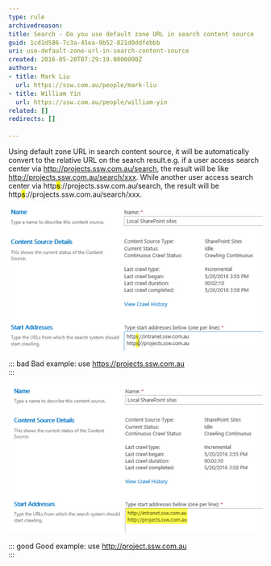 ```yaml
---
type: rule
archivedreason: 
title: Search - Do you use default zone URL in search content source
guid: 1cd1d586-7c3a-45ea-9b52-821d0ddfebbb
uri: use-default-zone-url-in-search-content-source
created: 2016-05-20T07:29:19.0000000Z
authors:
- title: Mark Liu
  url: https://ssw.com.au/people/mark-liu
- title: William Yin
  url: https://ssw.com.au/people/william-yin
related: []
redirects: []

---
```


Using default zone URL in search content source, it will be automatically convert to the relative URL on the search result.e.g. if a user access  search center via http://projects.ssw.com.au/search, the result will be like http://projects.ssw.com.au/search/xxx. While another user access search center via http<mark>s</mark>://projects.ssw.com.au/search, the result will be http<mark>s</mark>://projects.ssw.com.au/search/xxx.

![](https-data-source.jpg)

::: bad
Bad example: use https://projects.ssw.com.au  
:::


![](http-data-source.jpg)

::: good
Good example: use http://project.ssw.com.au  
:::




<!--endintro-->
